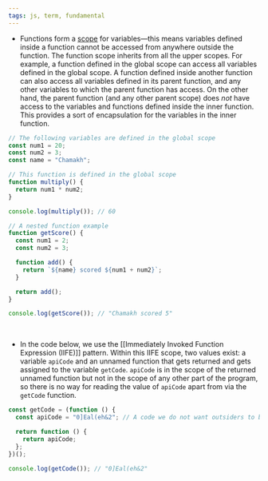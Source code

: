 ```yaml
---
tags: js, term, fundamental
---
```


- Functions form a [scope](https://developer.mozilla.org/en-US/docs/Glossary/Scope) for variables—this means variables defined inside a function cannot be accessed from anywhere outside the function. The function scope inherits from all the upper scopes. For example, a function defined in the global scope can access all variables defined in the global scope. A function defined inside another function can also access all variables defined in its parent function, and any other variables to which the parent function has access. On the other hand, the parent function (and any other parent scope) does _not_ have access to the variables and functions defined inside the inner function. This provides a sort of encapsulation for the variables in the inner function.

```js
// The following variables are defined in the global scope
const num1 = 20;
const num2 = 3;
const name = "Chamakh";

// This function is defined in the global scope
function multiply() {
  return num1 * num2;
}

console.log(multiply()); // 60

// A nested function example
function getScore() {
  const num1 = 2;
  const num2 = 3;

  function add() {
    return `${name} scored ${num1 + num2}`;
  }

  return add();
}

console.log(getScore()); // "Chamakh scored 5"
```

</br>

- In the code below, we use the [[Immediately Invoked Function Expression (IIFE)]] pattern. Within this IIFE scope, two values exist: a variable `apiCode` and an unnamed function that gets returned and gets assigned to the variable `getCode`. `apiCode` is in the scope of the returned unnamed function but not in the scope of any other part of the program, so there is no way for reading the value of `apiCode` apart from via the `getCode` function.
```js
const getCode = (function () {
  const apiCode = "0]Eal(eh&2"; // A code we do not want outsiders to be able to modify…

  return function () {
    return apiCode;
  };
})();

console.log(getCode()); // "0]Eal(eh&2"
```

